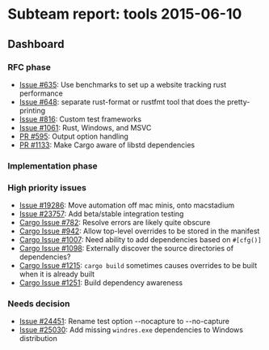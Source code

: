 # Subteam report: tools 2015-06-10

## Dashboard

### RFC phase

- [Issue #635](https://github.com/rust-lang/rfcs/issues/635):
  Use benchmarks to set up a website tracking rust performance
- [Issue #648](https://github.com/rust-lang/rfcs/issues/648):
  separate rust-format or rustfmt tool that does the pretty-printing
- [Issue #816](https://github.com/rust-lang/rfcs/issues/816):
  Custom test frameworks
- [Issue #1061](https://github.com/rust-lang/rfcs/issues/1061):
  Rust, Windows, and MSVC
- [PR #595](https://github.com/rust-lang/rfcs/pull/595):
  Output option handling
- [PR #1133](https://github.com/rust-lang/rfcs/pull/1133):
  Make Cargo aware of libstd dependencies

### Implementation phase


### High priority issues

- [Issue #19286](https://github.com/rust-lang/rust/issues/19286):
  Move automation off mac minis, onto macstadium
- [Issue #23757](https://github.com/rust-lang/rust/issues/23757):
  Add beta/stable integration testing
- [Cargo Issue #782](https://github.com/rust-lang/cargo/issues/782):
  Resolve errors are likely quite obscure
- [Cargo Issue #942](https://github.com/rust-lang/cargo/issues/942):
  Allow top-level overrides to be stored in the manifest
- [Cargo Issue #1007](https://github.com/rust-lang/cargo/issues/1007):
  Need ability to add dependencies based on `#[cfg()]`
- [Cargo Issue #1098](https://github.com/rust-lang/cargo/issues/1098):
  Externally discover the source directories of dependencies?
- [Cargo Issue #1215](https://github.com/rust-lang/cargo/issues/1215):
  `cargo build` sometimes causes overrides to be built when it is already built
- [Cargo Issue #1251](https://github.com/rust-lang/cargo/issues/1251):
  Build dependency awareness

### Needs decision

- [Issue #24451](https://github.com/rust-lang/rust/pull/24451):
  Rename test option --nocapture to --no-capture
- [Issue #25030](https://github.com/rust-lang/rust/pull/25030):
  Add missing `windres.exe` dependencies to Windows distribution
